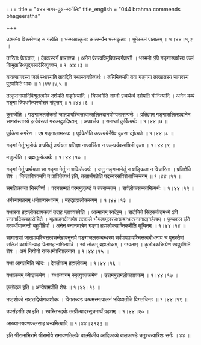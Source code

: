 +++
title = "०४४ सगर-पुत्र-स्वर्गतिः"
title_english = "044 brahma commends bhageeratha"

+++


उक्तमेव विस्तरेणाह स गत्वेति । भस्मसात्कृताः कार्त्स्न्येन भस्मकृताः ।
भूमेस्तलं पातालम्  ॥  १।४४।१,२  ॥   

  

तारिताः प्रेतत्वात् । देववत्स्वर्गं प्राप्ताश्च । अनेन
प्रेतत्वविमुक्तिस्वर्गप्राप्ती । भस्मनो ऽपि गङ्गास्पर्शस्य फलं
किमुतास्थिपुद्गलादेरित्युक्तम्  ॥  १।४४।३  ॥   

  

यावत्सागरस्य जलं स्थास्यति तावद्दिवि स्थास्यन्तीत्यर्थः । तन्निमित्तमपि
तया गङ्गया तत्खातस्य सागरस्य पूरणमिति भावः  ॥  १।४४।४,५  ॥   

  

तत्कृतनामादिविश्रुतत्वमेव दर्शयति गङ्गेत्यादि । त्रिपथगेति नाम्नो
ऽन्वर्थत्वं दर्शयति त्रीनित्यादि । अनेन कथं गङ्गा त्रिपथगेत्यस्योत्तरं
संवृत्तम्  ॥  १।४४।६  ॥   

  

कुरुष्वेति । गङ्गाजलसेकतो जातप्रायश्चित्तत्वात्सलिलदानयोग्यतासम्पत्तेः ।
प्रतिज्ञाम् गङ्गासलिलप्रदानेन सागरांस्तारये इत्येवंरूपां
गरुत्मदुपदिष्टाम् । अपवर्जय । समाप्तां कुर्वित्यर्थः  ॥  १।४४।७  ॥   

  

पूर्वकेण सगरेण । एष गङ्गालाभरूपः । पूर्वकेणेति कप्रत्ययेनैषैव कुत्सा
द्योत्यते  ॥  १।४४।८  ॥   

  

गङ्गां नेतुं भूलोकं प्रापयितुं प्रार्थयता प्रतिज्ञा नापवर्जिता न
फलपर्यवसायिनी कृता  ॥  १।४४।९  ॥   

  

मत्तुल्येति । ब्रह्मतुल्येत्यर्थः  ॥  १।४४।१०  ॥   

  

गङ्गां नेतुं प्रार्थयता सा गङ्गा नेतुं न शकितेत्यर्थः । यत्तु
गङ्गामानेतुं न शङ्किता न विचारिता । प्रतिज्ञेति शेषः । चिन्ताविषयमपि न
प्रापितेत्यर्थ इति, तत्प्रार्थयतेति पदस्वरसविरोधाच्चिन्त्यम्  ॥  १।४४।११
 ॥   

  

समतिक्रान्ता निस्तीर्णा । परमसम्मतं परममुत्कृष्टं च तत्सम्मतम् ।
सर्वलोकसम्मतमित्यर्थः  ॥  १।४४।१२  ॥   

  

धर्मस्यायतनम् धर्मप्राप्यस्थानम् । महद्ब्रह्मलोकरूपम्  ॥  १।४४।१३  ॥   

  

यथास्या ब्रह्मलोकप्रापकत्वं तदाह प्लावयस्वेति । आत्मानम् स्वदेहम् ।
सदोचिते सिंहकर्कटमध्ये ऽपि स्नानादिव्यवहारोचिते । भूप्रवाहनदीनामेव
तत्काले भौमत्वमूलरजःसम्बन्धात्स्नानाद्यनर्हत्वम् । पुण्यफल इति
मत्वर्थीयाजन्तो बहुव्रीहिर्वा । अनेन स्नानमात्रेण गङ्गा
ब्रह्मलोकप्राप्तिकरीति सूचितम्  ॥  १।४४।१४  ॥   

  

सागाराणां जातप्रायश्चित्तत्वसन्देहापनुत्तये गङ्गाजलसम्बन्धस्य
सर्वपापप्रायश्चित्तत्वबोधनाय च पुनस्तेषां सलिलं कार्यमित्याह
पितामहानामित्यादि । स्वं लोकम् ब्रह्मलोकम् । गम्यताम् । कृतोदकक्रियेण
स्वपुरमिति शेषः । अयं नियोगो राजधर्मपरिपालनाय  ॥  १।४४।१५  ॥   

  

यथा आगतमिति च्छेदः । देवलोकम् ब्रह्मलोकम्  ॥  १।४४।१६  ॥   

  

यथाक्रमम् ज्येष्ठक्रमेण । यथान्यायम् स्मृत्युक्तक्रमेण ।
उत्तममुत्तमलोकप्रापकम्  ॥  १।४४।१७  ॥   

  

कृतोदक इति । अन्येषामपीति शेषः  ॥  १।४४।१८  ॥   

  

नष्टशोको नष्टतद्वियोगजशोकः । विगतज्वरः कथमस्मत्पालनं भविष्यतीति
विगतचिन्तः  ॥  १।४४।१९  ॥   

  

उपसंहरति एष इति । स्वस्तिभद्रयोः तत्प्रीत्यादरसूचनार्थं ग्रहणम्  ॥ 
१।४४।२०  ॥   

  

आख्यानश्रवणफलसाह धन्यमित्यादि  ॥  १।४४।२१२३  ॥   

  

इति श्रीरामाभिरामे श्रीरामीये रामायणतिलके वाल्मीकीय आदिकाव्ये बालकाण्डे
चतुश्चत्वारिंशः सर्गः  ॥  ४४  ॥   

  



